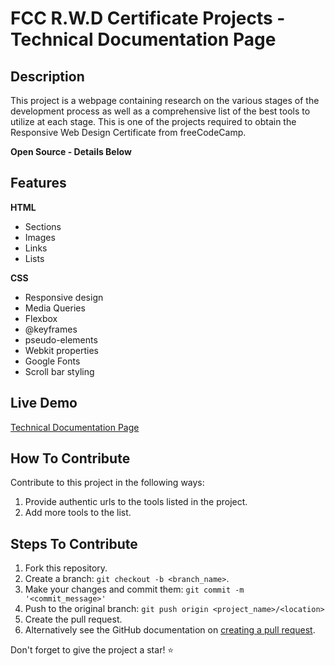 # FCC R.W.D Certificate Projects - Technical Documentation Page

## Description

This project is a webpage containing research on the various stages of the development process as well as a comprehensive list of the best tools to utilize at each stage. This is one of the projects required to obtain the Responsive Web Design Certificate from freeCodeCamp.

**Open Source - Details Below**

## Features

**HTML**

-   Sections
-   Images
-   Links
-   Lists

**CSS**

-   Responsive design
-   Media Queries
-   Flexbox
-   @keyframes
-   pseudo-elements
-   Webkit properties
-   Google Fonts
-   Scroll bar styling

## Live Demo

[Technical Documentation Page](https://eddking-qs.github.io/Projects-Technical_Documentation/)

## How To Contribute

Contribute to this project in the following ways:

1. Provide authentic urls to the tools listed in the project.
2. Add more tools to the list.

## Steps To Contribute

1. Fork this repository.
2. Create a branch: `git checkout -b <branch_name>`.
3. Make your changes and commit them: `git commit -m '<commit_message>'`
4. Push to the original branch: `git push origin <project_name>/<location>`
5. Create the pull request.
6. Alternatively see the GitHub documentation on [creating a pull request](https://help.github.com/en/github/collaborating-with-issues-and-pull-requests/creating-a-pull-request).

Don't forget to give the project a star! ⭐
